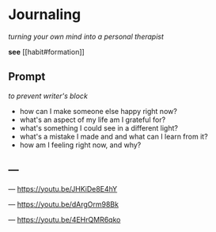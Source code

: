 # Journaling

_turning your own mind into a personal therapist_

**see** [[habit#formation]]

## Prompt

_to prevent writer's block_

- how can I make someone else happy right now?
- what's an aspect of my life am I grateful for?
- what's something I could see in a different light?
- what's a mistake I made and and what can I learn from it?
- how am I feeling right now, and why?

## &mdash;

&mdash; <https://youtu.be/JHKiDe8E4hY>

&mdash; <https://youtu.be/dArgOrm98Bk>

&mdash; <https://youtu.be/4EHrQMR6qko>
